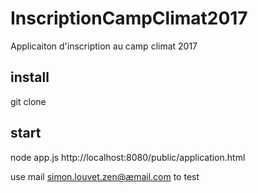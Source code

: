 # InscriptionCampClimat2017

Applicaiton d'inscription au camp climat 2017

## install
git clone

## start
node app.js
http://localhost:8080/public/application.html

use mail simon.louvet.zen@æmail.com to test
